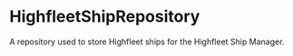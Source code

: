 # HighfleetShipRepository
A repository used to store Highfleet ships for the Highfleet Ship Manager.

